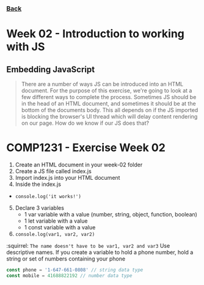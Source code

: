 ### [Back](../../../)

# Week 02 - Introduction to working with JS
## Embedding JavaScript

> There are a number of ways JS can be introduced into an HTML document. For the purpose of this exercise, we're going to look at a few different ways to complete the process. Sometimes JS should be in the head of an HTML document, and sometimes it should be at the bottom of the documents body. This all depends on if the JS imported is blocking the browser's UI thread which will delay content rendering on our page. How do we know if our JS does that?

# COMP1231 - Exercise Week 02

1. Create an HTML document in your week-02 folder 
2. Create a JS file called index.js
3. Import index.js into your HTML document
4. Inside the index.js 
  - `console.log('it works!')`
5. Declare 3 variables
   - 1 var variable with a value (number, string, object, function, boolean)
   - 1 let variable with a value
   - 1 const variable with a value
6. `console.log(var1, var2, var2)`

:squirrel: `The name doesn't have to be var1, var2 and var3`  Use descriptive names. If you create a variable to hold a phone number, hold a string or set of numbers containing your phone

```javascript
const phone = '1-647-661-0808' // string data type
const mobile = 41688822192 // number data type
```